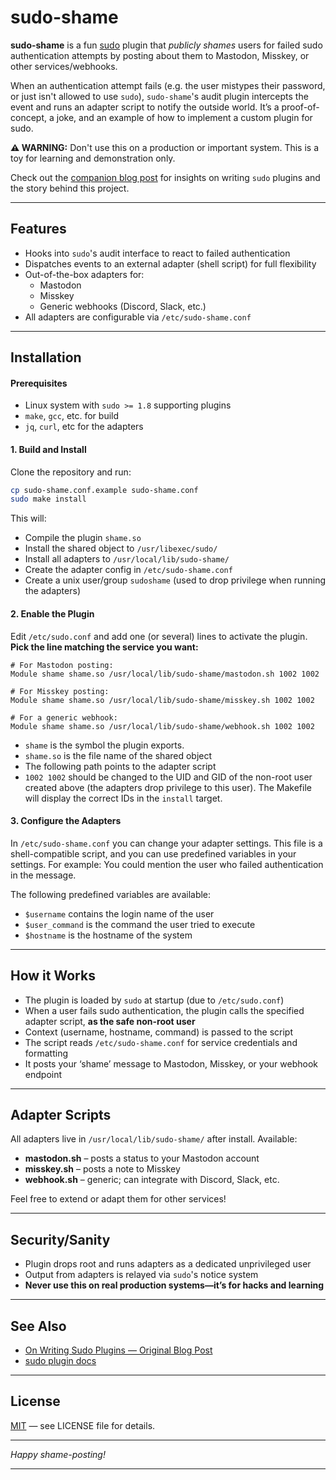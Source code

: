# sudo-shame

**sudo-shame** is a fun [sudo](https://www.sudo.ws/) plugin that *publicly shames* users for failed sudo authentication attempts by posting about them to Mastodon, Misskey, or other services/webhooks.

When an authentication attempt fails (e.g. the user mistypes their password, or just isn't allowed to use `sudo`), `sudo-shame`'s audit plugin intercepts the event and runs an adapter script to notify the outside world. It’s a proof-of-concept, a joke, and an example of how to implement a custom plugin for sudo.

**⚠️ WARNING:** Don't use this on a production or important system. This is a toy for learning and demonstration only.

Check out the [companion blog post](https://blog.sigma-star.io/2025/07/on-writing-sudo-plugins/) for insights on writing `sudo` plugins and the story behind this project.

---

## Features

- Hooks into `sudo`'s audit interface to react to failed authentication
- Dispatches events to an external adapter (shell script) for full flexibility
- Out-of-the-box adapters for:
    - Mastodon
    - Misskey
    - Generic webhooks (Discord, Slack, etc.)
- All adapters are configurable via `/etc/sudo-shame.conf`

---

## Installation

#### Prerequisites

- Linux system with `sudo >= 1.8` supporting plugins
- `make`, `gcc`, etc. for build
- `jq`, `curl`, etc for the adapters

#### 1. Build and Install

Clone the repository and run:

```sh
cp sudo-shame.conf.example sudo-shame.conf
sudo make install
```

This will:
- Compile the plugin `shame.so`
- Install the shared object to `/usr/libexec/sudo/`
- Install all adapters to `/usr/local/lib/sudo-shame/`
- Create the adapter config in `/etc/sudo-shame.conf`
- Create a unix user/group `sudoshame` (used to drop privilege when running the adapters)

#### 2. Enable the Plugin

Edit `/etc/sudo.conf` and add one (or several) lines to activate the plugin. **Pick the line matching the service you want:**

```plaintext
# For Mastodon posting:
Module shame shame.so /usr/local/lib/sudo-shame/mastodon.sh 1002 1002

# For Misskey posting:
Module shame shame.so /usr/local/lib/sudo-shame/misskey.sh 1002 1002

# For a generic webhook:
Module shame shame.so /usr/local/lib/sudo-shame/webhook.sh 1002 1002
```

- `shame` is the symbol the plugin exports.
- `shame.so` is the file name of the shared object
- The following path points to the adapter script
- `1002 1002` should be changed to the UID and GID of the non-root user created above (the adapters drop privilege to this user). The Makefile will display the correct IDs in the `install` target.

#### 3. Configure the Adapters

In `/etc/sudo-shame.conf` you can change your adapter settings. This file is a shell-compatible script, and you can use predefined variables in your settings. For example: You could mention the user who failed authentication in the message.

The following predefined variables are available:

- `$username` contains the login name of the user
- `$user_command` is the command the user tried to execute
- `$hostname` is the hostname of the system

---

## How it Works

- The plugin is loaded by `sudo` at startup (due to `/etc/sudo.conf`)
- When a user fails sudo authentication, the plugin calls the specified adapter script, **as the safe non-root user**
- Context (username, hostname, command) is passed to the script
- The script reads `/etc/sudo-shame.conf` for service credentials and formatting
- It posts your ‘shame’ message to Mastodon, Misskey, or your webhook endpoint

---

## Adapter Scripts

All adapters live in `/usr/local/lib/sudo-shame/` after install. Available:

- **mastodon.sh** – posts a status to your Mastodon account
- **misskey.sh** – posts a note to Misskey
- **webhook.sh** – generic; can integrate with Discord, Slack, etc.


Feel free to extend or adapt them for other services!

---

## Security/Sanity

- Plugin drops root and runs adapters as a dedicated unprivileged user
- Output from adapters is relayed via `sudo`'s notice system
- **Never use this on real production systems—it’s for hacks and learning**

---

## See Also

- [On Writing Sudo Plugins — Original Blog Post](https://blog.sigma-star.io/2025/07/on-writing-sudo-plugins/)
- [sudo plugin docs](https://www.sudo.ws/man/1.8.27/sudo_plugin.man.html)

---

## License

[MIT](/LICENSE) — see LICENSE file for details.

---

*Happy shame-posting!*

---
